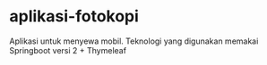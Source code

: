 # aplikasi-fotokopi
Aplikasi untuk menyewa mobil. Teknologi yang digunakan memakai Springboot versi 2 + Thymeleaf
